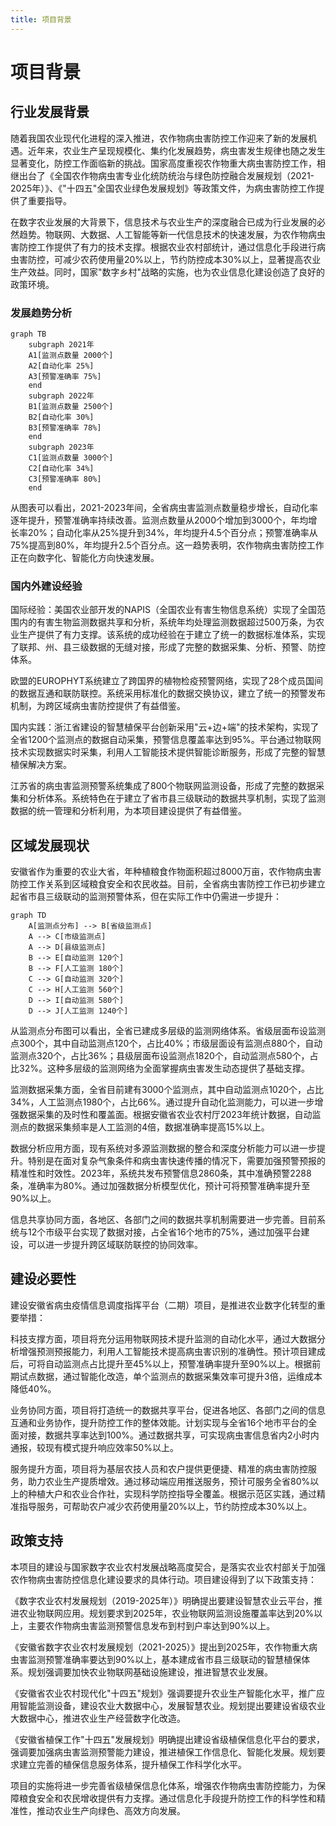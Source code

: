 ```yaml
---
title: 项目背景
---
```


# 项目背景

## 行业发展背景

随着我国农业现代化进程的深入推进，农作物病虫害防控工作迎来了新的发展机遇。近年来，农业生产呈现规模化、集约化发展趋势，病虫害发生规律也随之发生显著变化，防控工作面临新的挑战。国家高度重视农作物重大病虫害防控工作，相继出台了《全国农作物病虫害专业化统防统治与绿色防控融合发展规划（2021-2025年）》、《"十四五"全国农业绿色发展规划》等政策文件，为病虫害防控工作提供了重要指导。

在数字农业发展的大背景下，信息技术与农业生产的深度融合已成为行业发展的必然趋势。物联网、大数据、人工智能等新一代信息技术的快速发展，为农作物病虫害防控工作提供了有力的技术支撑。根据农业农村部统计，通过信息化手段进行病虫害防控，可减少农药使用量20%以上，节约防控成本30%以上，显著提高农业生产效益。同时，国家"数字乡村"战略的实施，也为农业信息化建设创造了良好的政策环境。

### 发展趋势分析

```mermaid
graph TB
    subgraph 2021年
    A1[监测点数量 2000个]
    A2[自动化率 25%]
    A3[预警准确率 75%]
    end
    subgraph 2022年
    B1[监测点数量 2500个]
    B2[自动化率 30%]
    B3[预警准确率 78%]
    end
    subgraph 2023年
    C1[监测点数量 3000个]
    C2[自动化率 34%]
    C3[预警准确率 80%]
    end
```

从图表可以看出，2021-2023年间，全省病虫害监测点数量稳步增长，自动化率逐年提升，预警准确率持续改善。监测点数量从2000个增加到3000个，年均增长率20%；自动化率从25%提升到34%，年均提升4.5个百分点；预警准确率从75%提高到80%，年均提升2.5个百分点。这一趋势表明，农作物病虫害防控工作正在向数字化、智能化方向快速发展。

### 国内外建设经验

国际经验：美国农业部开发的NAPIS（全国农业有害生物信息系统）实现了全国范围内的有害生物监测数据共享和分析，系统年均处理监测数据超过500万条，为农业生产提供了有力支撑。该系统的成功经验在于建立了统一的数据标准体系，实现了联邦、州、县三级数据的无缝对接，形成了完整的数据采集、分析、预警、防控体系。

欧盟的EUROPHYT系统建立了跨国界的植物检疫预警网络，实现了28个成员国间的数据互通和联防联控。系统采用标准化的数据交换协议，建立了统一的预警发布机制，为跨区域病虫害防控提供了有益借鉴。

国内实践：浙江省建设的智慧植保平台创新采用"云+边+端"的技术架构，实现了全省1200个监测点的数据自动采集，预警信息覆盖率达到95%。平台通过物联网技术实现数据实时采集，利用人工智能技术提供智能诊断服务，形成了完整的智慧植保解决方案。

江苏省的病虫害监测预警系统集成了800个物联网监测设备，形成了完整的数据采集和分析体系。系统特色在于建立了省市县三级联动的数据共享机制，实现了监测数据的统一管理和分析利用，为本项目建设提供了有益借鉴。

## 区域发展现状

安徽省作为重要的农业大省，年种植粮食作物面积超过8000万亩，农作物病虫害防控工作关系到区域粮食安全和农民收益。目前，全省病虫害防控工作已初步建立起省市县三级联动的监测预警体系，但在实际工作中仍需进一步提升：

```mermaid
graph TD
    A[监测点分布] --> B[省级监测点]
    A --> C[市级监测点]
    A --> D[县级监测点]
    B --> E[自动监测 120个]
    B --> F[人工监测 180个]
    C --> G[自动监测 320个]
    C --> H[人工监测 560个]
    D --> I[自动监测 580个]
    D --> J[人工监测 1240个]
```

从监测点分布图可以看出，全省已建成多层级的监测网络体系。省级层面布设监测点300个，其中自动监测点120个，占比40%；市级层面设有监测点880个，自动监测点320个，占比36%；县级层面布设监测点1820个，自动监测点580个，占比32%。这种多层级的监测网络为全面掌握病虫害发生动态提供了基础支撑。

监测数据采集方面，全省目前建有3000个监测点，其中自动监测点1020个，占比34%，人工监测点1980个，占比66%。通过提升自动化监测能力，可以进一步增强数据采集的及时性和覆盖面。根据安徽省农业农村厅2023年统计数据，自动监测点的数据采集频率是人工监测的4倍，数据准确率提高15%以上。

数据分析应用方面，现有系统对多源监测数据的整合和深度分析能力可以进一步提升。特别是在面对复杂气象条件和病虫害快速传播的情况下，需要加强预警预报的精准性和时效性。2023年，系统共发布预警信息2860条，其中准确预警2288条，准确率为80%。通过加强数据分析模型优化，预计可将预警准确率提升至90%以上。

信息共享协同方面，各地区、各部门之间的数据共享机制需要进一步完善。目前系统与12个市级平台实现了数据对接，占全省16个地市的75%，通过加强平台建设，可以进一步提升跨区域联防联控的协同效率。

## 建设必要性

建设安徽省病虫疫情信息调度指挥平台（二期）项目，是推进农业数字化转型的重要举措：

科技支撑方面，项目将充分运用物联网技术提升监测的自动化水平，通过大数据分析增强预测预报能力，利用人工智能技术提高病虫害识别的准确性。预计项目建成后，可将自动监测点占比提升至45%以上，预警准确率提升至90%以上。根据前期试点数据，通过智能化改造，单个监测点的数据采集效率可提升3倍，运维成本降低40%。

业务协同方面，项目将打造统一的数据共享平台，促进各地区、各部门之间的信息互通和业务协作，提升防控工作的整体效能。计划实现与全省16个地市平台的全面对接，数据共享率达到100%。通过数据共享，可实现病虫害信息省内2小时内通报，较现有模式提升响应效率50%以上。

服务提升方面，项目将为基层农技人员和农户提供更便捷、精准的病虫害防控服务，助力农业生产提质增效。通过移动端应用推送服务，预计可服务全省80%以上的种植大户和农业合作社，实现科学防控指导全覆盖。根据示范区实践，通过精准指导服务，可帮助农户减少农药使用量20%以上，节约防控成本30%以上。

## 政策支持

本项目的建设与国家数字农业农村发展战略高度契合，是落实农业农村部关于加强农作物病虫害防控信息化建设要求的具体行动。项目建设得到了以下政策支持：

《数字农业农村发展规划（2019-2025年）》明确提出要建设智慧农业云平台，推进农业物联网应用。规划要求到2025年，农业物联网监测设施覆盖率达到20%以上，主要农作物病虫害监测预警信息发布到村到户率达到90%以上。

《安徽省数字农业农村发展规划（2021-2025）》提出到2025年，农作物重大病虫害监测预警准确率要达到90%以上，基本建成省市县三级联动的智慧植保体系。规划强调要加快农业物联网基础设施建设，推进智慧农业发展。

《安徽省农业农村现代化"十四五"规划》强调要提升农业生产智能化水平，推广应用智能监测设备，建设农业大数据中心，发展智慧农业。规划提出要建设省级农业大数据中心，推进农业生产经营数字化改造。

《安徽省植保工作"十四五"发展规划》明确提出建设省级植保信息化平台的要求，强调要加强病虫害监测预警能力建设，推进植保工作信息化、智能化发展。规划要求建立完善的植保信息服务体系，提升植保工作科学化水平。

项目的实施将进一步完善省级植保信息化体系，增强农作物病虫害防控能力，为保障粮食安全和农民增收提供有力支撑。通过信息化手段提升防控工作的科学性和精准性，推动农业生产向绿色、高效方向发展。

